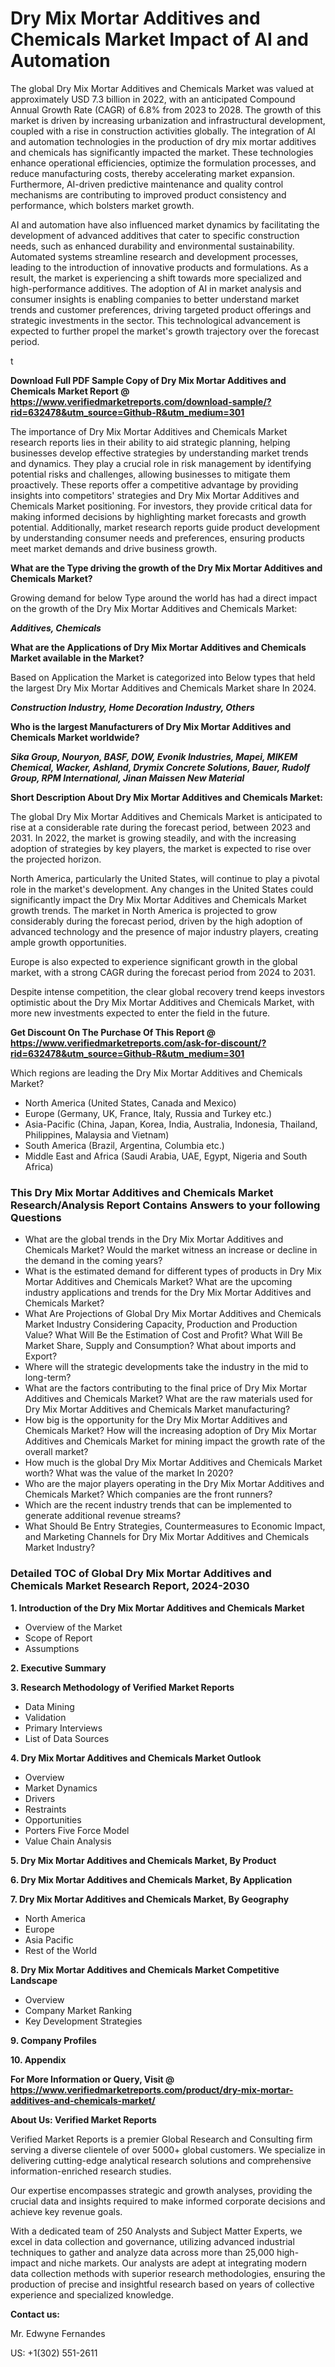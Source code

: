 <meta name="title" content="Global Dry Mix Mortar Additives and Chemicals Market Impact of AI and Automation"><meta name="description" content="The global Dry Mix Mortar Additives and Chemicals Market was valued at approximately USD 7.3 billion in 2022, with an anticipated Compound Annual Growth Rate (CAGR) of"><meta name="title" content="Dry Mix Mortar Additives and Chemicals Market Size, Share, Scope, Trends, Growth, Opportunities, Analysis, Forecast"><h1>Dry Mix Mortar Additives and Chemicals Market Impact of AI and Automation</h1><p>The global Dry Mix Mortar Additives and Chemicals Market was valued at approximately USD 7.3 billion in 2022, with an anticipated Compound Annual Growth Rate (CAGR) of 6.8% from 2023 to 2028. The growth of this market is driven by increasing urbanization and infrastructural development, coupled with a rise in construction activities globally. The integration of AI and automation technologies in the production of dry mix mortar additives and chemicals has significantly impacted the market. These technologies enhance operational efficiencies, optimize the formulation processes, and reduce manufacturing costs, thereby accelerating market expansion. Furthermore, AI-driven predictive maintenance and quality control mechanisms are contributing to improved product consistency and performance, which bolsters market growth.</p><p>AI and automation have also influenced market dynamics by facilitating the development of advanced additives that cater to specific construction needs, such as enhanced durability and environmental sustainability. Automated systems streamline research and development processes, leading to the introduction of innovative products and formulations. As a result, the market is experiencing a shift towards more specialized and high-performance additives. The adoption of AI in market analysis and consumer insights is enabling companies to better understand market trends and customer preferences, driving targeted product offerings and strategic investments in the sector. This technological advancement is expected to further propel the market's growth trajectory over the forecast period.</p>t</p><p id="" class=""><strong>Download Full PDF Sample Copy of Dry Mix Mortar Additives and Chemicals Market Report @ <a href="https://www.verifiedmarketreports.com/download-sample/?rid=632478&utm_source=Github-R&utm_medium=301" target="_blank">https://www.verifiedmarketreports.com/download-sample/?rid=632478&utm_source=Github-R&utm_medium=301</a></strong></p><p>The importance of&nbsp;Dry Mix Mortar Additives and Chemicals Market research reports lies in their ability to aid strategic planning, helping businesses develop effective strategies by understanding market trends and dynamics. They play a crucial role in risk management by identifying potential risks and challenges, allowing businesses to mitigate them proactively. These reports offer a competitive advantage by providing insights into competitors' strategies and Dry Mix Mortar Additives and Chemicals Market positioning. For investors, they provide critical data for making informed decisions by highlighting market forecasts and growth potential. Additionally, market research reports guide product development by understanding consumer needs and preferences, ensuring products meet market demands and drive business growth.</p><p><strong>What are the&nbsp;Type driving the growth of the Dry Mix Mortar Additives and Chemicals Market?</strong></p><p id="" class="">Growing demand for below Type around the world has had a direct impact on the growth of the Dry Mix Mortar Additives and Chemicals Market:</p><em><strong>Additives, Chemicals</strong></em></p><strong>What are the&nbsp;Applications&nbsp;of Dry Mix Mortar Additives and Chemicals Market available in the Market?</strong></p><p id="" class="">Based on Application the Market is categorized into Below types that held the largest Dry Mix Mortar Additives and Chemicals Market share In 2024.</p><em><strong>Construction Industry, Home Decoration Industry, Others</strong></em></p><strong>Who is the largest Manufacturers of Dry Mix Mortar Additives and Chemicals Market worldwide?</strong></p><p><em><strong>Sika Group, Nouryon, BASF, DOW, Evonik Industries, Mapei, MIKEM Chemical, Wacker, Ashland, Drymix Concrete Solutions, Bauer, Rudolf Group, RPM International, Jinan Maissen New Material</strong></em></p><p id="" class=""><strong>Short Description About Dry Mix Mortar Additives and Chemicals Market:</strong></p><p>The global Dry Mix Mortar Additives and Chemicals Market is anticipated to rise at a considerable rate during the forecast period, between 2023 and 2031. In 2022, the market is growing steadily, and with the increasing adoption of strategies by key players, the market is expected to rise over the projected horizon.</p><p>North America, particularly the United States, will continue to play a pivotal role in the market's development. Any changes in the United States could significantly impact the Dry Mix Mortar Additives and Chemicals Market growth trends. The market in North America is projected to grow considerably during the forecast period, driven by the high adoption of advanced technology and the presence of major industry players, creating ample growth opportunities.</p><p>Europe is also expected to experience significant growth in the global market, with a strong CAGR during the forecast period from 2024 to 2031.</p><p>Despite intense competition, the clear global recovery trend keeps investors optimistic about the Dry Mix Mortar Additives and Chemicals Market, with more new investments expected to enter the field in the future.</p><p id="" class=""><strong>Get Discount On The Purchase Of This Report @ <a href="https://www.verifiedmarketreports.com/ask-for-discount/?rid=632478&utm_source=Github-R&utm_medium=301" target="_blank">https://www.verifiedmarketreports.com/ask-for-discount/?rid=632478&utm_source=Github-R&utm_medium=301</a></strong></p>Which regions are leading the Dry Mix Mortar Additives and Chemicals Market?</p><ul><li>North America (United States, Canada and Mexico)</li><li>Europe (Germany, UK, France, Italy, Russia and Turkey etc.)</li><li>Asia-Pacific (China, Japan, Korea, India, Australia, Indonesia, Thailand, Philippines, Malaysia and Vietnam)</li><li>South America (Brazil, Argentina, Columbia etc.)</li><li>Middle East and Africa (Saudi Arabia, UAE, Egypt, Nigeria and South Africa)</li></ul><h3 id="" class="">This Dry Mix Mortar Additives and Chemicals Market Research/Analysis Report Contains Answers to your following Questions</h3><ul><li>What are the global trends in the Dry Mix Mortar Additives and Chemicals Market? Would the market witness an increase or decline in the demand in the coming years?</li><li>What is the estimated demand for different types of products in Dry Mix Mortar Additives and Chemicals Market? What are the upcoming industry applications and trends for the Dry Mix Mortar Additives and Chemicals Market?</li><li>What Are Projections of Global Dry Mix Mortar Additives and Chemicals Market Industry Considering Capacity, Production and Production Value? What Will Be the Estimation of Cost and Profit? What Will Be Market Share, Supply and Consumption? What about imports and Export?</li><li>Where will the strategic developments take the industry in the mid to long-term?</li><li>What are the factors contributing to the final price of Dry Mix Mortar Additives and Chemicals Market? What are the raw materials used for Dry Mix Mortar Additives and Chemicals Market manufacturing?</li><li>How big is the opportunity for the Dry Mix Mortar Additives and Chemicals Market? How will the increasing adoption of Dry Mix Mortar Additives and Chemicals Market for mining impact the growth rate of the overall market?</li><li>How much is the global Dry Mix Mortar Additives and Chemicals Market worth? What was the value of the market In 2020?</li><li>Who are the major players operating in the Dry Mix Mortar Additives and Chemicals Market? Which companies are the front runners?</li><li>Which are the recent industry trends that can be implemented to generate additional revenue streams?</li><li>What Should Be Entry Strategies, Countermeasures to Economic Impact, and Marketing Channels for Dry Mix Mortar Additives and Chemicals Market Industry?</li></ul><h3 id="" class="">Detailed TOC of Global Dry Mix Mortar Additives and Chemicals Market Research Report, 2024-2030</h3><p id="" class=""><strong>1. Introduction of the Dry Mix Mortar Additives and Chemicals Market</strong></p><ul><li>Overview of the Market</li><li>Scope of Report</li><li>Assumptions</li></ul><p id="" class=""><strong>2. Executive Summary</strong></p><p id="" class=""><strong>3. Research Methodology of Verified Market Reports</strong></p><ul><li>Data Mining</li><li>Validation</li><li>Primary Interviews</li><li>List of Data Sources</li></ul><p id="" class=""><strong>4. Dry Mix Mortar Additives and Chemicals Market Outlook</strong></p><ul><li>Overview</li><li>Market Dynamics</li><li>Drivers</li><li>Restraints</li><li>Opportunities</li><li>Porters Five Force Model</li><li>Value Chain Analysis</li></ul><p id="" class=""><strong>5. Dry Mix Mortar Additives and Chemicals Market, By Product</strong></p><p id="" class=""><strong>6. Dry Mix Mortar Additives and Chemicals Market, By Application</strong></p><p id="" class=""><strong>7. Dry Mix Mortar Additives and Chemicals Market, By Geography</strong></p><ul><li>North America</li><li>Europe</li><li>Asia Pacific</li><li>Rest of the World</li></ul><p id="" class=""><strong>8. Dry Mix Mortar Additives and Chemicals Market Competitive Landscape</strong></p><ul><li>Overview</li><li>Company Market Ranking</li><li>Key Development Strategies</li></ul><p id="" class=""><strong>9. Company Profiles</strong></p><p id="" class=""><strong>10. Appendix</strong></p><p id="" class=""><strong>For More Information or Query, Visit @ <a href="https://www.verifiedmarketreports.com/product/dry-mix-mortar-additives-and-chemicals-market/" target="_blank">https://www.verifiedmarketreports.com/product/dry-mix-mortar-additives-and-chemicals-market/</a></strong></p><p id="" class=""><strong>About Us: Verified Market Reports</strong></p><p id="" class="">Verified Market Reports is a premier Global Research and Consulting firm serving a diverse clientele of over 5000+ global customers. We specialize in delivering cutting-edge analytical research solutions and comprehensive information-enriched research studies.</p><p id="" class="">Our expertise encompasses strategic and growth analyses, providing the crucial data and insights required to make informed corporate decisions and achieve key revenue goals.</p><p id="" class="">With a dedicated team of 250 Analysts and Subject Matter Experts, we excel in data collection and governance, utilizing advanced industrial techniques to gather and analyze data across more than 25,000 high-impact and niche markets. Our analysts are adept at integrating modern data collection methods with superior research methodologies, ensuring the production of precise and insightful research based on years of collective experience and specialized knowledge.</p><p id="" class=""><strong>Contact us:</strong></p><p id="" class="">Mr. Edwyne Fernandes</p><p id="" class="">US: +1(302) 551-2611</p>